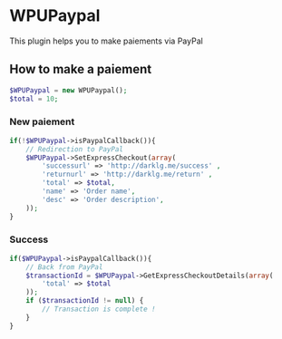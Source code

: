 # WPUPaypal

This plugin helps you to make paiements via PayPal

## How to make a paiement

```php
$WPUPaypal = new WPUPaypal();
$total = 10;
```

### New paiement

```php
if(!$WPUPaypal->isPaypalCallback()){
    // Redirection to PayPal
    $WPUPaypal->SetExpressCheckout(array(
        'successurl' => 'http://darklg.me/success' ,
        'returnurl' => 'http://darklg.me/return' ,
        'total' => $total,
        'name' => 'Order name',
        'desc' => 'Order description',
    ));
}
```

### Success

```php
if($WPUPaypal->isPaypalCallback()){
    // Back from PayPal
    $transactionId = $WPUPaypal->GetExpressCheckoutDetails(array(
        'total' => $total
    ));
    if ($transactionId != null) {
        // Transaction is complete !
    }
}
```
